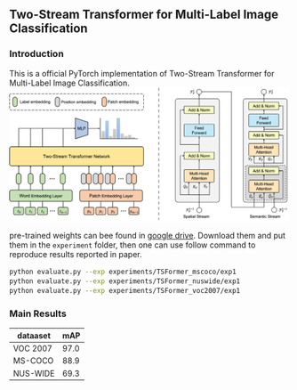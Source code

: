 ## Two-Stream Transformer for Multi-Label Image Classification

### Introduction
This is a official PyTorch implementation of Two-Stream Transformer for Multi-Label Image Classification.
![alt tsformer](src/tsformer.png)

pre-trained weights can bee found in [google drive](https://drive.google.com/drive/folders/1XOiLTpWHYRGR8itp4aqQZsbXWHV_TT0j?usp=sharing). Download them and put them in the `experiment` folder, then one can use follow command to reproduce results reported in paper.

```bash
python evaluate.py --exp experiments/TSFormer_mscoco/exp1
python evaluate.py --exp experiments/TSFormer_nuswide/exp1
python evaluate.py --exp experiments/TSFormer_voc2007/exp1
```

### Main Results
|  dataaset   | mAP  |
|  ---------  | ---- |
| VOC 2007    | 97.0 |
| MS-COCO     | 88.9 |
| NUS-WIDE    | 69.3 |